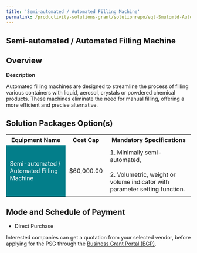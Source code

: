 ```yaml
---
title: 'Semi-automated / Automated Filling Machine'
permalink: /productivity-solutions-grant/solutionrepo/eqt-Smutomtd-Automtd-Fllng-Mchn-Eng-Srvcs
---
```


## Semi-automated / Automated Filling Machine

## Overview

**Description**

Automated filling machines are designed to streamline the process of filling various containers with liquid, aerosol, crystals or powdered chemical products. These machines eliminate the need for manual filling, offering a more efficient and precise alternative.



## Solution Packages Option(s)

<table>
<tr>
<th><b>Equipment Name</b></th>
<th><b>Cost Cap</b></th>
<th><b>Mandatory Specifications</b></th>
</tr>
<tr>
<td style='padding: 10px; background-color: #037E8A; color: #FFFFFF;'>Semi-automated / Automated Filling Machine</td>
<td style='padding: 10px;'>$60,000.00</td>
<td style='padding: 10px;'>1. Minimally semi-automated, <br><br>2. Volumetric, weight or volume indicator with parameter setting function.</td>
</tr>
</table>

## Mode and Schedule of Payment

 - Direct Purchase

Interested companies can get a quotation from your selected vendor, before applying for the PSG through the <a href='https://www.businessgrants.gov.sg/' target='_blank' rel='noopener'>Business Grant Portal (BGP)</a>.

<script src="/jquery/resize-tables.js"></script>
